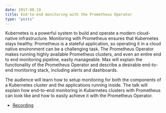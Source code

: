 ```yaml
---
date: 2017-08-19
title: End-to-end monitoring with the Prometheus Operator
type: "posts"
---
```


Kubernetes is a powerful system to build and operate a modern cloud-native infrastructure. Monitoring with Prometheus ensures that Kubernetes stays healthy. Prometheus is a stateful application, so operating it in a cloud native environment can be a challenging task. The Prometheus Operator makes running highly available Prometheus clusters, and even an entire end to end monitoring pipeline, easily manageable. Max will explain the functionality of the Prometheus Operator and describe a desirable end-to-end monitoring stack, including alerts and dashboards.

The audience will learn how to setup monitoring for both the components of a Kubernetes cluster and the applications running inside. The talk will explain how end-to-end monitoring in Kubernetes clusters with Prometheus can look like and how to easily achieve it with the Prometheus Operator. 

- [Recording](https://www.youtube.com/watch?v=-cw_LS4C2Ew)
